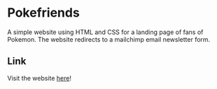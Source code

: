# Pokefriends

A simple website using HTML and CSS for a landing page of fans of Pokemon.
The website redirects to a mailchimp email newsletter form.

## Link

Visit the website [here](https://mariatraga.github.io/pokefriends/)!
